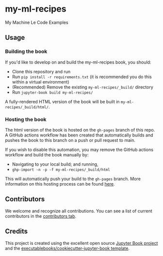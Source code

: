 # my-ml-recipes

My Machine Le Code Examples

## Usage

### Building the book

If you'd like to develop on and build the my-ml-recipes book, you should:

- Clone this repository and run
- Run `pip install -r requirements.txt` (it is recommended you do this within a virtual environment)
- (Recommended) Remove the existing `my-ml-recipes/_build/` directory
- Run `jupyter-book build my-ml-recipes/`

A fully-rendered HTML version of the book will be built in `my-ml-recipes/_build/html/`.

### Hosting the book

The html version of the book is hosted on the `gh-pages` branch of this repo. A GitHub actions workflow has been created that automatically builds and pushes the book to this branch on a push or pull request to main.

If you wish to disable this automation, you may remove the GitHub actions workflow and build the book manually by:

- Navigating to your local build; and running,
- `ghp-import -n -p -f my-ml-recipes/_build/html`

This will automatically push your build to the `gh-pages` branch. More information on this hosting process can be found [here](https://jupyterbook.org/publish/gh-pages.html#manually-host-your-book-with-github-pages).

## Contributors

We welcome and recognize all contributions. You can see a list of current contributors in the [contributors tab](https://github.com/somnathrakshit/my_ml_recipes/graphs/contributors).

## Credits

This project is created using the excellent open source [Jupyter Book project](https://jupyterbook.org/) and the [executablebooks/cookiecutter-jupyter-book template](https://github.com/executablebooks/cookiecutter-jupyter-book).
